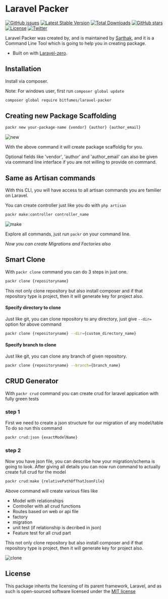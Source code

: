 <p align="center">
  <h1>Laravel Packer</h1>
</p>

<p align="center">

[![GitHub issues](https://img.shields.io/github/issues/bitfumes/laravel-packer.svg)](https://github.com/bitfumes/laravel-packer/issues)
[![Latest Stable Version](https://poser.pugx.org/bitfumes/laravel-packer/v/stable)](https://packagist.org/packages/bitfumes/laravel-packer)
[![Total Downloads](https://poser.pugx.org/bitfumes/laravel-packer/downloads)](https://packagist.org/packages/bitfumes/laravel-packer)
[![GitHub stars](https://img.shields.io/github/stars/bitfumes/laravel-packer.svg)](https://github.com/bitfumes/laravel-packer/stargazers)
[![License](https://poser.pugx.org/bitfumes/laravel-packer/license)](https://packagist.org/packages/bitfumes/laravel-packer)
[![Twitter](https://img.shields.io/twitter/url/https/github.com/bitfumes/laravel-packer.svg?style=social)](https://twitter.com/intent/tweet?text=Wow:&url=https%3A%2F%2Fgithub.com%2Fsarthaksavvy%2Flaravel-packer)

</p>

Laravel Packer was created by, and is maintained by [Sarthak](https://github.com/sarthaksavvy), and it is a Command Line Tool which is going to help you in creating package.

- Built on with [Laravel-zero](http://laravel-zero.com).

## Installation

Install via composer.

Note: For windows user, first run `composer global update`

```bash
composer global require bitfumes/laravel-packer
```

## Creating new Package Scaffolding

```bash
packr new your-package-name {vendor} {author} {author_email}
```

![new](https://user-images.githubusercontent.com/41295276/46673797-38331580-cbf8-11e8-88e6-5d6b0dc18b93.gif)

With the above command it will create package scaffoldig for you.

Optional fields like 'vendor', 'author' and 'author_email' can also be given via command line interface if you are not willing to provide on command.

## Same as Artisan commands

With this CLI, you will have access to all artisan commands you are familier on Laravel.

You can create controller just like you do with `php artisan`

```bash
packr make:controller controller_name
```

![make](https://user-images.githubusercontent.com/41295276/46673800-38cbac00-cbf8-11e8-9a1b-c02e91da8563.gif)

Explore all commands, just run `packr` on your command line.

_Now you can create Migrations and Factories also_

## Smart Clone

With `packr clone` command you can do 3 steps in just one.

```bash
packr clone {repositoryname}
```

This not only clone repository but also install composer and if that repository type is project, then it will generate key for project also.

#### Specify directory to clone

Just like git, you can clone repository to any directory, just give `--dir=` option for above command

```bash
packr clone {repositoryname} --dir={custom_directory_name}
```

#### Specify branch to clone

Just like git, you can clone any branch of given repository.

```bash
packr clone {repositoryname} --branch={branch_name}
```

## CRUD Generator

With `packr crud` command you can create crud for laravel appication with fully green tests

### step 1

First we need to create a json structure for our migration of any model/table
To do so run this command

```bash
packr crud:json {exactModelName}
```

### step 2

Now you have json file, you can describe how your migration/schema is going to look.
After giving all details you can now run command to actually create full crud for the model

```bash
packr crud:make {relativePathOfThatJsonFile}
```

Above command will create various files like

- Model with relationships
- Controller with all crud functions
- Routes based on web or api file
- factory
- migration
- unit test (if relationship is decribed in json)
- Feature test for all crud part

This not only clone repository but also install composer and if that repository type is project, then it will generate key for project also.

![clone](https://user-images.githubusercontent.com/41295276/46906649-7eec7c80-cf24-11e8-9f18-7dd7fbfe1695.gif)

## License

This package inherits the licensing of its parent framework, Laravel, and as such is open-sourced
software licensed under the [MIT license](http://opensource.org/licenses/MIT)

